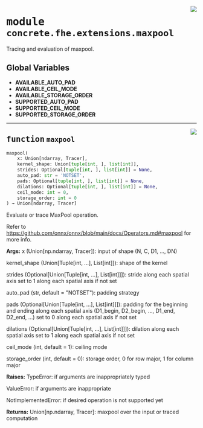 <!-- markdownlint-disable -->

<a href="../../frontends/concrete-python/concrete/fhe/extensions/maxpool.py#L0"><img align="right" style="float:right;" src="https://img.shields.io/badge/-source-cccccc?style=flat-square"></a>

# <kbd>module</kbd> `concrete.fhe.extensions.maxpool`
Tracing and evaluation of maxpool. 

**Global Variables**
---------------
- **AVAILABLE_AUTO_PAD**
- **AVAILABLE_CEIL_MODE**
- **AVAILABLE_STORAGE_ORDER**
- **SUPPORTED_AUTO_PAD**
- **SUPPORTED_CEIL_MODE**
- **SUPPORTED_STORAGE_ORDER**

---

<a href="../../frontends/concrete-python/concrete/fhe/extensions/maxpool.py#L61"><img align="right" style="float:right;" src="https://img.shields.io/badge/-source-cccccc?style=flat-square"></a>

## <kbd>function</kbd> `maxpool`

```python
maxpool(
    x: Union[ndarray, Tracer],
    kernel_shape: Union[tuple[int, ], list[int]],
    strides: Optional[tuple[int, ], list[int]] = None,
    auto_pad: str = 'NOTSET',
    pads: Optional[tuple[int, ], list[int]] = None,
    dilations: Optional[tuple[int, ], list[int]] = None,
    ceil_mode: int = 0,
    storage_order: int = 0
) → Union[ndarray, Tracer]
```

Evaluate or trace MaxPool operation. 

Refer to https://github.com/onnx/onnx/blob/main/docs/Operators.md#maxpool for more info. 



**Args:**
  x (Union[np.ndarray, Tracer]):  input of shape (N, C, D1, ..., DN) 

 kernel_shape (Union[Tuple[int, ...], List[int]]):  shape of the kernel 

 strides (Optional[Union[Tuple[int, ...], List[int]]]):  stride along each spatial axis  set to 1 along each spatial axis if not set 

 auto_pad (str, default = "NOTSET"):  padding strategy 

 pads (Optional[Union[Tuple[int, ...], List[int]]]):  padding for the beginning and ending along each spatial axis  (D1_begin, D2_begin, ..., D1_end, D2_end, ...)  set to 0 along each spatial axis if not set 

 dilations (Optional[Union[Tuple[int, ...], List[int]]]):  dilation along each spatial axis  set to 1 along each spatial axis if not set 

 ceil_mode (int, default = 1):  ceiling mode 

 storage_order (int, default = 0):  storage order, 0 for row major, 1 for column major 



**Raises:**
  TypeError:  if arguments are inappropriately typed 

 ValueError:  if arguments are inappropriate 

 NotImplementedError:  if desired operation is not supported yet 



**Returns:**
  Union[np.ndarray, Tracer]:  maxpool over the input or traced computation 


